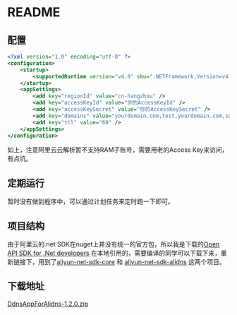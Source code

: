 # README



## 配置

```xml
<?xml version="1.0" encoding="utf-8" ?>
<configuration>
    <startup>
        <supportedRuntime version="v4.0" sku=".NETFramework,Version=v4.5.2" />
    </startup>
    <appSettings>
        <add key="regionId" value="cn-hangzhou" />
        <add key="accessKeyId" value="你的AccessKeyId" />
        <add key="accessKeySecret" value="你的AccessKeySecret" />
        <add key="domains" value="yourdomain.com,test.yourdomain.com,subtest.test.yourdomain.com" />
        <add key="ttl" value="60" />
    </appSettings>
</configuration>
```

如上，注意阿里云云解析暂不支持RAM子账号，需要用老的Access Key来访问，有点坑。



## 定期运行

暂时没有做到程序中，可以通过计划任务来定时跑一下即可。



## 项目结构

由于阿里云的.net SDK在nuget上并没有统一的官方包，所以我是下载的[Open API SDK for .Net developers](https://github.com/aliyun/aliyun-openapi-net-sdk) 在本地引用的，需要编译的同学可以下载下来，重新链接下，用到了[aliyun-net-sdk-core](https://github.com/aliyun/aliyun-openapi-net-sdk/tree/master/aliyun-net-sdk-core) 和 [aliyun-net-sdk-alidns](https://github.com/aliyun/aliyun-openapi-net-sdk/tree/master/aliyun-net-sdk-alidns) 这两个项目。



## 下载地址

[DdnsAppForAlidns-1.2.0.zip](https://github.com/HADB/DdnsAppForAlidns/releases/download/1.2.0/DdnsAppForAlidns-1.2.0.zip)
